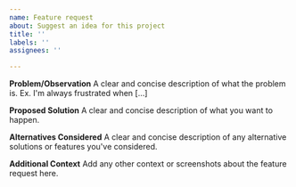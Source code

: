 ```yaml
---
name: Feature request
about: Suggest an idea for this project
title: ''
labels: ''
assignees: ''

---
```


**Problem/Observation**
A clear and concise description of what the problem is. Ex. I'm always frustrated when [...]

**Proposed Solution**
A clear and concise description of what you want to happen.

**Alternatives Considered**
A clear and concise description of any alternative solutions or features you've considered.

**Additional Context**
Add any other context or screenshots about the feature request here.
